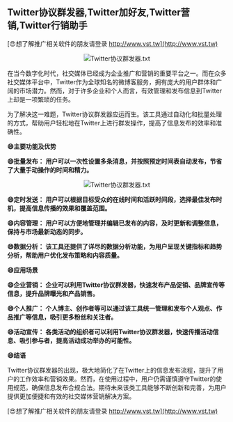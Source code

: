 ## **Twitter协议群发器,Twitter加好友,Twitter营销,Twitter行销助手**

[😍想了解推广相关软件的朋友请登录 http://www.vst.tw](http://www.vst.tw)

 <center><img src="https://vst.tw/MP4/tuiguang/png/2.png" alt="Twitter协议群发器.txt"></center>

在当今数字化时代，社交媒体已经成为企业推广和营销的重要平台之一。而在众多社交媒体平台中，Twitter作为全球知名的微博客服务，拥有庞大的用户群体和广阔的市场潜力。然而，对于许多企业和个人而言，有效管理和发布信息到Twitter上却是一项繁琐的任务。

为了解决这一难题，Twitter协议群发器应运而生。该工具通过自动化和批量处理的方式，帮助用户轻松地在Twitter上进行群发操作，提高了信息发布的效率和准确性。

**😄主要功能及优势**

**😄批量发布： 用户可以一次性设置多条消息，并按照预定时间表自动发布，节省了大量手动操作的时间和精力。**

 <center><img src="https://vst.tw/MP4/tuiguang/png/0.png" alt="Twitter协议群发器.txt"></center>

**😄定时发送： 用户可以根据目标受众的在线时间和活跃时间段，选择最佳发布时机，提高信息传播的效果和覆盖范围。**

**😄内容管理： 用户可以方便地管理并编辑已发布的内容，及时更新和调整信息，保持与市场最新动态的同步。**

**😄数据分析： 该工具还提供了详尽的数据分析功能，为用户呈现关键指标和趋势分析，帮助用户优化发布策略和内容质量。**

**😄应用场景**

**😄企业营销： 企业可以利用Twitter协议群发器，快速发布产品促销、品牌宣传等信息，提升品牌曝光和产品销售。**

**😄个人推广： 个人博主、创作者等可以通过该工具统一管理和发布个人观点、作品推广等信息，吸引更多粉丝和关注者。**

**😄活动宣传： 各类活动的组织者可以利用Twitter协议群发器，快速传播活动信息、吸引参与者，提高活动成功举办的可能性。**

**😄结语**

Twitter协议群发器的出现，极大地简化了在Twitter上的信息发布流程，提升了用户的工作效率和营销效果。然而，在使用过程中，用户仍需谨慎遵守Twitter的使用规范，确保信息发布合规合法。期待未来该类工具能够不断创新和完善，为用户提供更加便捷和有效的社交媒体营销解决方案。

[😍想了解推广相关软件的朋友请登录 http://www.vst.tw](http://www.vst.tw)



